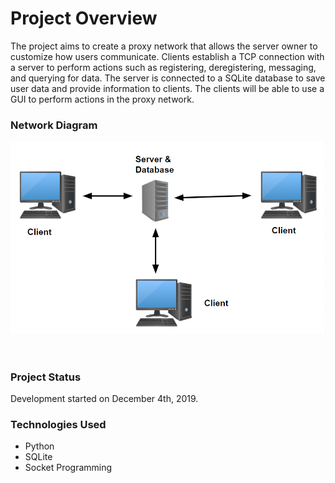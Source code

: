 # Project Overview
The project aims to create a proxy network that allows the server owner to customize how users communicate. Clients establish a TCP connection with a server to perform actions such as registering, deregistering, messaging, and querying for data. The server is connected to a SQLite database to save user data and provide information to clients. The clients will be able to use a GUI to perform actions in the proxy network.

### Network Diagram
<p align="left">
  <img width="..." height="..." src="https://raw.githubusercontent.com/MatthewCookUNR/Local-Proxy-Network/master/Images/networkDiagram.png">
</p>
<p align="left">
<br />
  
### Project Status
Development started on December 4th, 2019.

### Technologies Used
- Python
- SQLite
- Socket Programming

